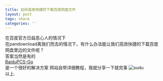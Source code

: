 ```yaml
---
title: 如何高效快捷的下载百度网盘文件
layout: post
tags: share
categories: ''
---
```

在百度官方日益恶心人的情况下  
在pandownload离我们而去的情况下，有什么办法能让我们高效快捷的下载百度网盘里边的文件呢？  
答案当然是有的  
[BaiduPCS-Go](https://gitee.com/mirrors/BaiduPCS-Go)  
是一个很好的解决方案
网站自带详细教程，我就分享一下就完事
![sudu](https://www.dropbox.com/s/194rmnkwtll1sft/speed.png)  
以上.